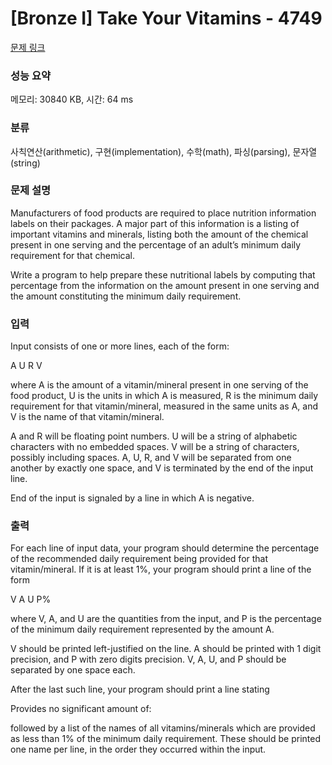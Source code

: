 # [Bronze I] Take Your Vitamins - 4749 

[문제 링크](https://www.acmicpc.net/problem/4749) 

### 성능 요약

메모리: 30840 KB, 시간: 64 ms

### 분류

사칙연산(arithmetic), 구현(implementation), 수학(math), 파싱(parsing), 문자열(string)

### 문제 설명

<p>Manufacturers of food products are required to place nutrition information labels on their packages. A major part of this information is a listing of important vitamins and minerals, listing both the amount of the chemical present in one serving and the percentage of an adult’s minimum daily requirement for that chemical.</p>

<p>Write a program to help prepare these nutritional labels by computing that percentage from the information on the amount present in one serving and the amount constituting the minimum daily requirement.</p>

### 입력 

 <p>Input consists of one or more lines, each of the form:</p>

<p>A U R V</p>

<p>where A is the amount of a vitamin/mineral present in one serving of the food product, U is the units in which A is measured, R is the minimum daily requirement for that vitamin/mineral, measured in the same units as A, and V is the name of that vitamin/mineral.</p>

<p>A and R will be floating point numbers. U will be a string of alphabetic characters with no embedded spaces. V will be a string of characters, possibly including spaces. A, U, R, and V will be separated from one another by exactly one space, and V is terminated by the end of the input line.</p>

<p>End of the input is signaled by a line in which A is negative.</p>

### 출력 

 <p>For each line of input data, your program should determine the percentage of the recommended daily requirement being provided for that vitamin/mineral. If it is at least 1%, your program should print a line of the form</p>

<p>V A U P%</p>

<p>where V, A, and U are the quantities from the input, and P is the percentage of the minimum daily requirement represented by the amount A.</p>

<p>V should be printed left-justified on the line. A should be printed with 1 digit precision, and P with zero digits precision. V, A, U, and P should be separated by one space each.</p>

<p>After the last such line, your program should print a line stating</p>

<p>Provides no significant amount of:</p>

<p>followed by a list of the names of all vitamins/minerals which are provided as less than 1% of the minimum daily requirement. These should be printed one name per line, in the order they occurred within the input.</p>


